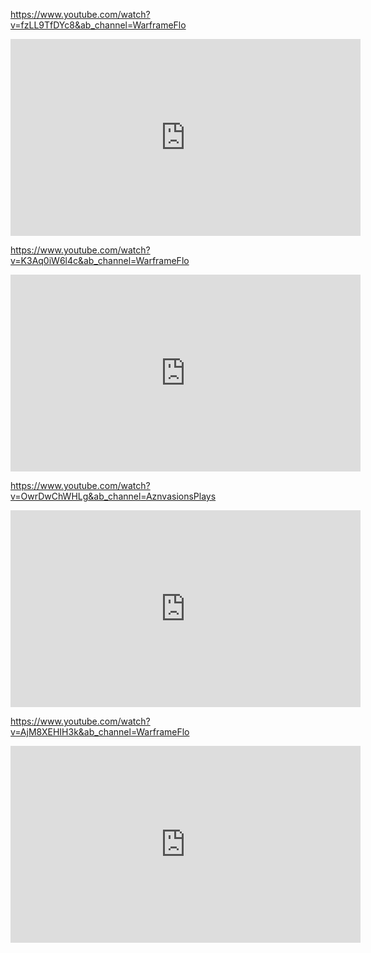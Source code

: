 https://www.youtube.com/watch?v=fzLL9TfDYc8&ab_channel=WarframeFlo

<iframe width="560" height="315" src="https://www.youtube.com/embed/fzLL9TfDYc8" title="TOP 10 Frames for STEELPATH in Warframe 2023" frameborder="0" allow="accelerometer; autoplay; clipboard-write; encrypted-media; gyroscope; picture-in-picture; web-share" allowfullscreen></iframe>


https://www.youtube.com/watch?v=K3Aq0iW6l4c&ab_channel=WarframeFlo

<iframe width="560" height="315" src="https://www.youtube.com/embed/K3Aq0iW6l4c" title="TOP 10 WEAPONS For SteelPath in Warframe 2023" frameborder="0" allow="accelerometer; autoplay; clipboard-write; encrypted-media; gyroscope; picture-in-picture; web-share" allowfullscreen></iframe>

https://www.youtube.com/watch?v=OwrDwChWHLg&ab_channel=AznvasionsPlays


<iframe width="560" height="315" src="https://www.youtube.com/embed/OwrDwChWHLg" title="Warframe | NEW AMP META &amp; Amp Arcanes | Easy Eidolons Post-Zariman!" frameborder="0" allow="accelerometer; autoplay; clipboard-write; encrypted-media; gyroscope; picture-in-picture; web-share" allowfullscreen></iframe>


https://www.youtube.com/watch?v=AjM8XEHIH3k&ab_channel=WarframeFlo

<iframe width="560" height="315"  src="https://www.youtube.com/embed/AjM8XEHIH3k" title="TOP 5 Companions in Warframe 2023  [Part 1]" frameborder="0" allow="accelerometer; autoplay; clipboard-write; encrypted-media; gyroscope; picture-in-picture; web-share" allowfullscreen></iframe>
